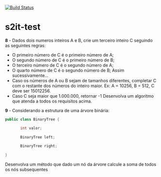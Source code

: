 [![Build Status](https://travis-ci.org/sandroacoelho/s2it-test.svg?branch=master)](https://travis-ci.org/sandroacoelho/s2it-test)

# s2it-test

**8** - Dados dois numeros inteiros A e B, crie um terceiro inteiro C seguindo as seguintes
regras:
- O primeiro número de C é o primeiro número de A;
- O segundo número de C é o primeiro número de B;
- O terceiro número de C é o segundo número de A;
- O quarto número de C é o segundo número de B;
Assim sucessivamente...
- Caso os números de A ou B sejam de tamanhos diferentes, completar C com o restante
dos números do inteiro maior. Ex: A = 10256, B = 512, C deve ser 15012256.
- Caso C seja maior que 1.000.000, retornar -1
Desenvolva um algoritmo que atenda a todos os requisitos acima.


**9** - Considerando a estrutura de uma árvore binária:

```Java
public class BinaryTree {

       int valor;
       
       BinaryTree left;
       
       BinaryTree right;
       
}
```

Desenvolva um método que dado um nó da árvore calcule a soma de todos os nós subsequentes
